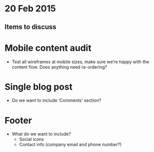 # 20 Feb 2015

## Items to discuss

# Mobile content audit
* Test all wireframes at mobile sizes, make sure we’re happy with the content flow. Does anything need re-ordering?

# Single blog post
* Do we want to include ‘Comments’ section?

# Footer
* What do we want to include?
    - Social icons
    - Contact info (company email and phone number?)
